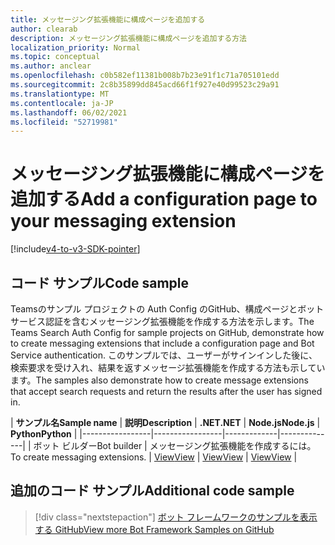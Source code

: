 ```yaml
---
title: メッセージング拡張機能に構成ページを追加する
author: clearab
description: メッセージング拡張機能に構成ページを追加する方法
localization_priority: Normal
ms.topic: conceptual
ms.author: anclear
ms.openlocfilehash: c0b582ef11381b008b7b23e91f1c71a705101edd
ms.sourcegitcommit: 2c8b35899dd845acd66f1f927e40d99523c29a91
ms.translationtype: MT
ms.contentlocale: ja-JP
ms.lasthandoff: 06/02/2021
ms.locfileid: "52719981"
---
```

# <a name="add-a-configuration-page-to-your-messaging-extension"></a><span data-ttu-id="ffdc5-103">メッセージング拡張機能に構成ページを追加する</span><span class="sxs-lookup"><span data-stu-id="ffdc5-103">Add a configuration page to your messaging extension</span></span>

[!include[v4-to-v3-SDK-pointer](~/includes/v4-to-v3-pointer-me.md)]

## <a name="code-sample"></a><span data-ttu-id="ffdc5-104">コード サンプル</span><span class="sxs-lookup"><span data-stu-id="ffdc5-104">Code sample</span></span>

<span data-ttu-id="ffdc5-105">Teamsのサンプル プロジェクトの Auth Config のGitHub、構成ページとボット サービス認証を含むメッセージング拡張機能を作成する方法を示します。</span><span class="sxs-lookup"><span data-stu-id="ffdc5-105">The Teams Search Auth Config for sample projects on GitHub, demonstrate how to create messaging extensions that include a configuration page and Bot Service authentication.</span></span> <span data-ttu-id="ffdc5-106">このサンプルでは、ユーザーがサインインした後に、検索要求を受け入れ、結果を返すメッセージ拡張機能を作成する方法も示しています。</span><span class="sxs-lookup"><span data-stu-id="ffdc5-106">The samples also demonstrate how to create message extensions that accept search requests and return the results after the user has signed in.</span></span>

| <span data-ttu-id="ffdc5-107">**サンプル名**</span><span class="sxs-lookup"><span data-stu-id="ffdc5-107">**Sample name**</span></span> | <span data-ttu-id="ffdc5-108">**説明**</span><span class="sxs-lookup"><span data-stu-id="ffdc5-108">**Description**</span></span> | <span data-ttu-id="ffdc5-109">**.NET**</span><span class="sxs-lookup"><span data-stu-id="ffdc5-109">**.NET**</span></span> | <span data-ttu-id="ffdc5-110">**Node.js**</span><span class="sxs-lookup"><span data-stu-id="ffdc5-110">**Node.js**</span></span> | <span data-ttu-id="ffdc5-111">**Python**</span><span class="sxs-lookup"><span data-stu-id="ffdc5-111">**Python**</span></span> |
|-----------------|-----------------|-------------|--------------|
| <span data-ttu-id="ffdc5-112">ボット ビルダー</span><span class="sxs-lookup"><span data-stu-id="ffdc5-112">Bot builder</span></span> | <span data-ttu-id="ffdc5-113">メッセージング拡張機能を作成するには。</span><span class="sxs-lookup"><span data-stu-id="ffdc5-113">To create messaging extensions.</span></span> | [<span data-ttu-id="ffdc5-114">View</span><span class="sxs-lookup"><span data-stu-id="ffdc5-114">View</span></span>](https://github.com/microsoft/BotBuilder-Samples/tree/master/samples/csharp_dotnetcore/52.teams-messaging-extensions-search-auth-config) | [<span data-ttu-id="ffdc5-115">View</span><span class="sxs-lookup"><span data-stu-id="ffdc5-115">View</span></span>](https://github.com/microsoft/BotBuilder-Samples/tree/master/samples/javascript_nodejs/52.teams-messaging-extensions-search-auth-config) | [<span data-ttu-id="ffdc5-116">View</span><span class="sxs-lookup"><span data-stu-id="ffdc5-116">View</span></span>]( https://github.com/microsoft/BotBuilder-Samples/tree/main/samples/python/50.teams-messaging-extension-search) |

## <a name="additional-code-sample"></a><span data-ttu-id="ffdc5-117">追加のコード サンプル</span><span class="sxs-lookup"><span data-stu-id="ffdc5-117">Additional code sample</span></span>

> [!div class="nextstepaction"]
> [<span data-ttu-id="ffdc5-118">ボット フレームワークのサンプルを表示する GitHub</span><span class="sxs-lookup"><span data-stu-id="ffdc5-118">View more Bot Framework Samples on GitHub</span></span>](https://github.com/microsoft/BotBuilder-Samples)
